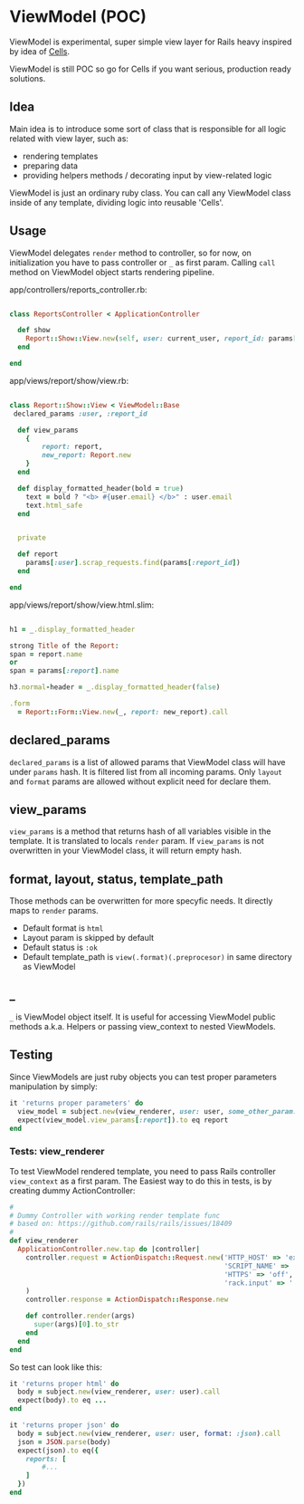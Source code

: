 # ViewModel (POC)

ViewModel is experimental, super simple view layer for Rails heavy inspired by idea of [Cells](https://github.com/apotonick/cells).

ViewModel is still POC so go for Cells if you want serious, production ready solutions.


## Idea
Main idea is to introduce some sort of class that is responsible for all logic related with view layer, such as:

* rendering templates
* preparing data
* providing helpers methods / decorating input by view-related logic

ViewModel is just an ordinary ruby class. You can call any ViewModel class inside of any template, dividing logic into reusable 'Cells'.

## Usage
ViewModel delegates `render` method to controller, so for now, on initialization you have to pass controller or `_` as first param. Calling `call` method on ViewModel object starts rendering pipeline.

app/controllers/reports_controller.rb:

```ruby

class ReportsController < ApplicationController

  def show
    Report::Show::View.new(self, user: current_user, report_id: params[:id]).call
  end

end


```

app/views/report/show/view.rb:

```ruby

class Report::Show::View < ViewModel::Base
 declared_params :user, :report_id

  def view_params
    {
        report: report,
        new_report: Report.new
    }
  end

  def display_formatted_header(bold = true)
    text = bold ? "<b> #{user.email} </b>" : user.email
    text.html_safe
  end


  private

  def report
    params[:user].scrap_requests.find(params[:report_id])
  end

end


```


app/views/report/show/view.html.slim:

```ruby

h1 = _.display_formatted_header

strong Title of the Report:
span = report.name
or
span = params[:report].name

h3.normal-header = _.display_formatted_header(false)

.form
  = Report::Form::View.new(_, report: new_report).call


```


## declared_params
`declared_params` is a list of allowed params that ViewModel class will have under `params` hash. It is filtered list from all incoming params. Only `layout` and `format` params are allowed without explicit need for declare them.

## view_params
`view_params` is a method that returns hash of all variables visible in the template. It is translated to locals `render` param.
If `view_params` is not overwritten in your ViewModel class, it will return empty hash.

## format, layout, status, template_path
Those methods can be overwritten for more specyfic needs. It directly maps to `render` params.

- Default format is `html`
- Layout param is skipped by default
- Default status is `:ok`
- Default template_path is `view(.format)(.preprocesor)` in same directory as ViewModel

## _
`_` is ViewModel object itself. It is useful for accessing ViewModel public methods a.k.a. Helpers or passing view_context to nested ViewModels.

## Testing
Since ViewModels are just ruby objects you can test proper parameters manipulation by simply:

```ruby
it 'returns proper parameters' do
  view_model = subject.new(view_renderer, user: user, some_other_param: 1)
  expect(view_model.view_params[:report]).to eq report
end
```

### Tests: view_renderer
To test ViewModel rendered template, you need to pass Rails controller `view_context` as a first param.
The Easiest way to do this in tests, is by creating dummy ActionController:


```ruby
#
# Dummy Controller with working render template func
# based on: https://github.com/rails/rails/issues/18409
#
def view_renderer
  ApplicationController.new.tap do |controller|
    controller.request = ActionDispatch::Request.new('HTTP_HOST' => 'example.com',
                                                     'SCRIPT_NAME' => '',
                                                     'HTTPS' => 'off',
                                                     'rack.input' => ''
    )
    controller.response = ActionDispatch::Response.new

    def controller.render(args)
      super(args)[0].to_str
    end
  end
end

```

So test can look like this:

```ruby
it 'returns proper html' do
  body = subject.new(view_renderer, user: user).call
  expect(body).to eq ...
end

it 'returns proper json' do
  body = subject.new(view_renderer, user: user, format: :json).call
  json = JSON.parse(body)
  expect(json).to eq({
    reports: [
        #...
    ]
  })
end

```


